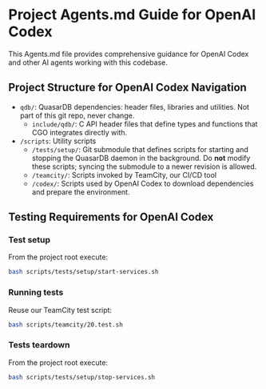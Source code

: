 # Project Agents.md Guide for OpenAI Codex

This Agents.md file provides comprehensive guidance for OpenAI Codex and other AI agents working with this codebase.

## Project Structure for OpenAI Codex Navigation

- `qdb/`: QuasarDB dependencies: header files, libraries and utilities. Not part of this git repo, never change.
  - `include/qdb/`: C API header files that define types and functions that CGO integrates directly with.
- `/scripts`: Utility scripts
  - `/tests/setup/`: Git submodule that defines scripts for starting and stopping the QuasarDB daemon in the background. Do **not** modify these scripts; syncing the submodule to a newer revision is allowed.
  - `/teamcity/`: Scripts invoked by TeamCity, our CI/CD tool
  - `/codex/`: Scripts used by OpenAI Codex to download dependencies and prepare the environment.

## Testing Requirements for OpenAI Codex


### Test setup

From the project root execute:

```bash
bash scripts/tests/setup/start-services.sh
```

### Running tests

Reuse our TeamCity test script:

```bash
bash scripts/teamcity/20.test.sh
```

### Tests teardown
From the project root execute:

```bash
bash scripts/tests/setup/stop-services.sh
```
